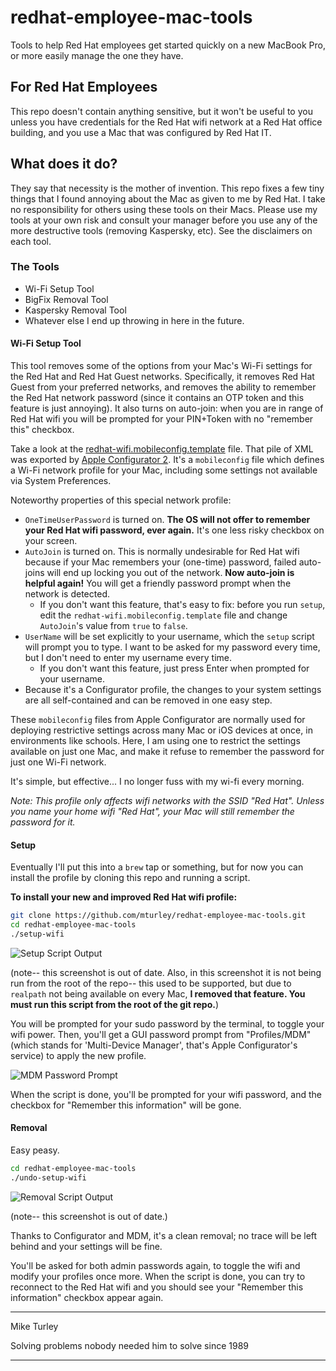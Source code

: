 # redhat-employee-mac-tools

Tools to help Red Hat employees get started quickly on a new MacBook Pro, or more easily manage the one they have.

## For Red Hat Employees

This repo doesn't contain anything sensitive, but it won't be useful to you unless you have credentials for the Red Hat wifi network at a Red Hat office building, and you use a Mac that was configured by Red Hat IT.

## What does it do?

They say that necessity is the mother of invention. This repo fixes a few tiny things that I found annoying about the Mac as given to me by Red Hat. I take no responsibility for others using these tools on their Macs. Please use my tools at your own risk and consult your manager before you use any of the more destructive tools (removing Kaspersky, etc). See the disclaimers on each tool.

### The Tools

* Wi-Fi Setup Tool
* BigFix Removal Tool
* Kaspersky Removal Tool
* Whatever else I end up throwing in here in the future.

#### Wi-Fi Setup Tool

This tool removes some of the options from your Mac's Wi-Fi settings for the Red Hat and Red Hat Guest networks. Specifically, it removes Red Hat Guest from your preferred networks, and removes the ability to remember the Red Hat network password (since it contains an OTP token and this feature is just annoying). It also turns on auto-join: when you are in range of Red Hat wifi you will be prompted for your PIN+Token with no "remember this" checkbox.

Take a look at the [redhat-wifi.mobileconfig.template](https://github.com/mturley/redhat-mac-wifi/blob/master/config/redhat-wifi.mobileconfig.template) file. That pile of XML was exported by [Apple Configurator 2](https://itunes.apple.com/us/app/apple-configurator-2/id1037126344?mt=12). It's a `mobileconfig` file which defines a Wi-Fi network profile for your Mac, including some settings not available via System Preferences.

Noteworthy properties of this special network profile:

* `OneTimeUserPassword` is turned on. **The OS will not offer to remember your Red Hat wifi password, ever again.** It's one less risky checkbox on your screen.
* `AutoJoin` is turned on. This is normally undesirable for Red Hat wifi because if your Mac remembers your (one-time) password, failed auto-joins will end up locking you out of the network. **Now auto-join is helpful again!** You will get a friendly password prompt when the network is detected.
  * If you don't want this feature, that's easy to fix: before you run `setup`, edit the `redhat-wifi.mobileconfig.template` file and change `AutoJoin`'s value from `true` to `false`.
* `UserName` will be set explicitly to your username, which the `setup` script will prompt you to type. I want to be asked for my password every time, but I don't need to enter my username every time.
  * If you don't want this feature, just press Enter when prompted for your username.
* Because it's a Configurator profile, the changes to your system settings are all self-contained and can be removed in one easy step.

These `mobileconfig` files from Apple Configurator are normally used for deploying restrictive settings across many Mac or iOS devices at once, in environments like schools. Here, I am using one to restrict the settings available on just one Mac, and make it refuse to remember the password for just one Wi-Fi network.

It's simple, but effective... I no longer fuss with my wi-fi every morning.

*Note: This profile only affects wifi networks with the SSID "Red Hat". Unless you name your home wifi "Red Hat", your Mac will still remember the password for it.*

#### Setup

Eventually I'll put this into a `brew` tap or something, but for now you can install the profile by cloning this repo and running a script.

**To install your new and improved Red Hat wifi profile:**

```bash
git clone https://github.com/mturley/redhat-employee-mac-tools.git
cd redhat-employee-mac-tools
./setup-wifi
```

![Setup Script Output](https://raw.githubusercontent.com/mturley/redhat-mac-wifi/master/screenshots/setup.png)

(note-- this screenshot is out of date. Also, in this screenshot it is not being run from the root of the repo-- this used to be supported, but due to `realpath` not being available on every Mac, **I removed that feature. You must run this script from the root of the git repo.**)

You will be prompted for your sudo password by the terminal, to toggle your wifi power. Then, you'll get a GUI password prompt from "Profiles/MDM" (which stands for 'Multi-Device Manager', that's Apple Configurator's service) to apply the new profile.

![MDM Password Prompt](https://raw.githubusercontent.com/mturley/redhat-mac-wifi/master/screenshots/MDM-password-prompt.png)

When the script is done, you'll be prompted for your wifi password, and the checkbox for "Remember this information" will be gone.

#### Removal

Easy peasy.

```bash
cd redhat-employee-mac-tools
./undo-setup-wifi
```

![Removal Script Output](https://raw.githubusercontent.com/mturley/redhat-mac-wifi/master/screenshots/remove.png)

(note-- this screenshot is out of date.)

Thanks to Configurator and MDM, it's a clean removal; no trace will be left behind and your settings will be fine.

You'll be asked for both admin passwords again, to toggle the wifi and modify your profiles once more. When the script is done, you can try to reconnect to the Red Hat wifi and you should see your "Remember this information" checkbox appear again.

-----------

Mike Turley

Solving problems nobody needed him to solve since 1989

-----------
